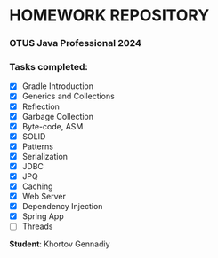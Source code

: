 # HOMEWORK REPOSITORY
### OTUS Java Professional 2024

### Tasks completed:

- [x] Gradle Introduction
- [x] Generics and Collections
- [x] Reflection
- [x] Garbage Collection
- [x] Byte-code, ASM
- [x] SOLID
- [x] Patterns
- [x] Serialization
- [X] JDBC
- [X] JPQ
- [X] Caching
- [X] Web Server
- [X] Dependency Injection
- [X] Spring App
- [ ] Threads

**Student**: Khortov Gennadiy